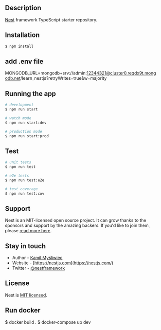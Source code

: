 ## Description

[Nest](https://github.com/nestjs/nest) framework TypeScript starter repository.

## Installation

```bash
$ npm install
```

## add .env file

MONGODB_URL=mongodb+srv://admin:12344321@cluster0.reqdx9t.mongodb.net/learn_nestjs?retryWrites=true&w=majority

## Running the app

```bash
# development
$ npm run start

# watch mode
$ npm run start:dev

# production mode
$ npm run start:prod
```

## Test

```bash
# unit tests
$ npm run test

# e2e tests
$ npm run test:e2e

# test coverage
$ npm run test:cov
```

## Support

Nest is an MIT-licensed open source project. It can grow thanks to the sponsors and support by the amazing backers. If you'd like to join them, please [read more here](https://docs.nestjs.com/support).

## Stay in touch

- Author - [Kamil Myśliwiec](https://kamilmysliwiec.com)
- Website - [https://nestjs.com](https://nestjs.com/)
- Twitter - [@nestframework](https://twitter.com/nestframework)

## License

Nest is [MIT licensed](LICENSE).

## Run docker

$ docker build .
$ docker-compose up dev
